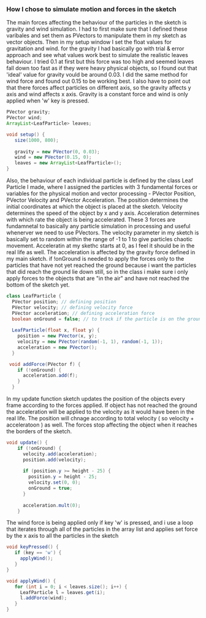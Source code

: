 ### How I chose to simulate motion and forces in the sketch 
The main forces affecting the behaviour of the particles in the sketch is gravity and wind simulation. I had to first make sure that I defined these varibales and 
set them as PVectors to manipulate them in my sketch as vector objects. Then in my setup window I set the float values for gravitation and wind. for the gravity I had 
basically go with trial & error approach and see what values work best to simulate the realistic leaves behaviour. I tried 0.1 at first but this force was too high and 
seemed leaves fall down too fast as if they were heavy physical objects, so I found out that 'ideal' value for gravity vould be around 0.03. I did the same method for 
wind force and found out 0.15 to be working best. I also have to point out that there forces affect particles on different axis, so the gravity affects y axis and wind 
affects x axis. Gravity is a constant force and wind is only applied when 'w' key is pressed. 
```java
PVector gravity; 
PVector wind; 
ArrayList<LeafParticle> leaves; 

void setup() {
   size(1000, 800);
   
   gravity = new PVector(0, 0.03); 
   wind = new PVector(0.15, 0);
   leaves = new ArrayList<LeafParticle>();
}
```
Also, the behaviour of each individual particle is defined by the class Leaf Particle I made, where I assigned the particles with 3 fundamental forces or variables 
for the physical motion and vector processing - PVector Position, PVector Velocity and PVector Acceleration. The position determines the initial coordinates at which the 
object is placed at the sketch. Velocity determines the speed of the object by x and y axis. Acceleration determines with which rate the object is being accelerated. 
These 3 forces are fundamnetal to basically any particle simulation in processing and useful whenerver we need to use PVectors. The velocity parameter in my sketch is 
basically set to random within the range of -1 to 1 to give particles chaotic movement. Acceleratin at my skethc starts at 0, as I feel it should be in the real life as well. 
The acceleration is affected by the gravity force defined in my main sketch. if !onGround is needed to apply the forces only to the particles that have not yet reached the
ground because i want the particles that did reach the ground lie down still, so in the class i make sure i only apply forces to the objects that are "in the air" and have 
not reached the bottom of the sketch yet. 

```java
class LeafParticle {
  PVector position; // defining position 
  PVector velocity; // defining velocity force
  PVector acceleration; // defining acceleration force
  boolean onGround = false; // to track if the particle is on the ground
  
  LeafParticle(float x, float y) {
    position = new PVector(x, y);
    velocity = new PVector(random(-1, 1), random(-1, 1));
    acceleration = new PVector();
  }

 void addForce(PVector f) {
    if (!onGround) {
      acceleration.add(f);
    }
  }

```

In my update function sketch updates the position of the objects every frame according to the forces applied. If object has not reached the ground the acceleration will be applied to the velocity as it would have been in the real life. The position will chnage according to total velocity ( so velocity + acceleratoon ) as well. The forces stop affecting the object when it reaches the borders of the sketch. 

```java
void update() {
    if (!onGround) {
      velocity.add(acceleration);
      position.add(velocity);
      
      if (position.y >= height - 25) { 
        position.y = height - 25; 
        velocity.set(0, 0); 
        onGround = true; 
      }
      
      acceleration.mult(0);
    }
```

The wind force is being applied only if key 'w' is pressed, and i use a loop that iterates through all of the particles in the array list and applies set force by the 
x axis to all the particles in the sketch 

```java
void keyPressed() {
   if (key == 'w') {
     applyWind();
   }
}

void applyWind() {
   for (int i = 0; i < leaves.size(); i++) {
     LeafParticle l = leaves.get(i);
     l.addForce(wind);
   }
}
```


